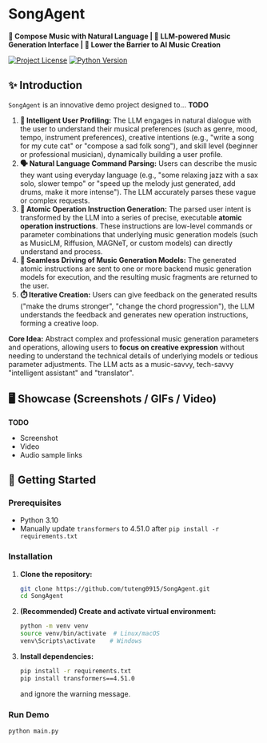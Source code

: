 # SongAgent

**🎵 Compose Music with Natural Language | 🤖 LLM-powered Music Generation Interface | 🚀 Lower the Barrier to AI Music Creation**

[![Project License](https://img.shields.io/badge/license-[License]-blue.svg)](LICENSE)
[![Python Version](https://img.shields.io/badge/python-3.10%2B-blue)]()

## ✨ Introduction

`SongAgent` is an innovative demo project designed to...  **TODO**

1. **🎯 Intelligent User Profiling:** The LLM engages in natural dialogue with the user to understand their musical preferences (such as genre, mood, tempo, instrument preferences), creative intentions (e.g., "write a song for my cute cat" or "compose a sad folk song"), and skill level (beginner or professional musician), dynamically building a user profile.
2. **🗣️ Natural Language Command Parsing:** Users can describe the music they want using everyday language (e.g., "some relaxing jazz with a sax solo, slower tempo" or "speed up the melody just generated, add drums, make it more intense"). The LLM accurately parses these vague or complex requests.
3. **🔧 Atomic Operation Instruction Generation:** The parsed user intent is transformed by the LLM into a series of precise, executable **atomic operation instructions**. These instructions are low-level commands or parameter combinations that underlying music generation models (such as MusicLM, Riffusion, MAGNeT, or custom models) can directly understand and process.
4. **🎼 Seamless Driving of Music Generation Models:** The generated atomic instructions are sent to one or more backend music generation models for execution, and the resulting music fragments are returned to the user.
5. **⏱️ Iterative Creation:** Users can give feedback on the generated results ("make the drums stronger", "change the chord progression"), the LLM understands the feedback and generates new operation instructions, forming a creative loop.

**Core Idea:** Abstract complex and professional music generation parameters and operations, allowing users to **focus on creative expression** without needing to understand the technical details of underlying models or tedious parameter adjustments. The LLM acts as a music-savvy, tech-savvy "intelligent assistant" and "translator".

## 🖥 Showcase (Screenshots / GIFs / Video)

**TODO**

*  Screenshot
*  Video
*  Audio sample links


## 🚀 Getting Started

### Prerequisites

*   Python 3.10
*   Manually update `transformers` to 4.51.0 after `pip install -r requirements.txt`

### Installation

1. **Clone the repository:**
    ```bash
    git clone https://github.com/tuteng0915/SongAgent.git
    cd SongAgent
    ```

2. **(Recommended) Create and activate virtual environment:**
    ```bash
    python -m venv venv
    source venv/bin/activate  # Linux/macOS
    venv\Scripts\activate    # Windows
    ```

3. **Install dependencies:**
    ```bash
    pip install -r requirements.txt
    pip install transformers==4.51.0
    ```
    and ignore the warning message.


### Run Demo

```bash
python main.py
```

